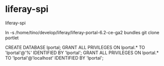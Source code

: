liferay-spi
===========

liferay-spi

ln -s /home/tino/develop/liferay/liferay-portal-6.2-ce-ga2 bundles
git clone portlet

CREATE DATABASE lportal;
GRANT ALL PRIVILEGES ON lportal.* TO 'lportal'@'%' IDENTIFIED BY 'lportal';
GRANT ALL PRIVILEGES ON lportal.* TO 'lportal'@'localhost' IDENTIFIED BY 'lportal';
